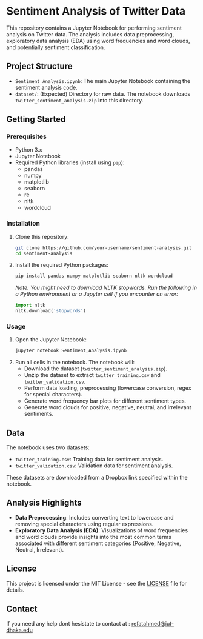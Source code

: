 
# Sentiment Analysis of Twitter Data

This repository contains a Jupyter Notebook for performing sentiment analysis on Twitter data. The analysis includes data preprocessing, exploratory data analysis (EDA) using word frequencies and word clouds, and potentially sentiment classification.

## Project Structure

- `Sentiment_Analysis.ipynb`: The main Jupyter Notebook containing the sentiment analysis code.
- `dataset/`: (Expected) Directory for raw data. The notebook downloads `twitter_sentiment_analysis.zip` into this directory.

## Getting Started

### Prerequisites

- Python 3.x
- Jupyter Notebook
- Required Python libraries (install using `pip`):
  - pandas
  - numpy
  - matplotlib
  - seaborn
  - re
  - nltk
  - wordcloud

### Installation

1. Clone this repository:
   ```bash
   git clone https://github.com/your-username/sentiment-analysis.git
   cd sentiment-analysis
   ```
2. Install the required Python packages:
   ```bash
   pip install pandas numpy matplotlib seaborn nltk wordcloud
   ```
   *Note: You might need to download NLTK stopwords. Run the following in a Python environment or a Jupyter cell if you encounter an error:*
   ```python
   import nltk
   nltk.download('stopwords')
   ```

### Usage

1. Open the Jupyter Notebook:
   ```bash
   jupyter notebook Sentiment_Analysis.ipynb
   ```
2. Run all cells in the notebook. The notebook will:
   - Download the dataset (`twitter_sentiment_analysis.zip`).
   - Unzip the dataset to extract `twitter_training.csv` and `twitter_validation.csv`.
   - Perform data loading, preprocessing (lowercase conversion, regex for special characters).
   - Generate word frequency bar plots for different sentiment types.
   - Generate word clouds for positive, negative, neutral, and irrelevant sentiments.

## Data

The notebook uses two datasets:
- `twitter_training.csv`: Training data for sentiment analysis.
- `twitter_validation.csv`: Validation data for sentiment analysis.

These datasets are downloaded from a Dropbox link specified within the notebook.

## Analysis Highlights

- **Data Preprocessing**: Includes converting text to lowercase and removing special characters using regular expressions.
- **Exploratory Data Analysis (EDA)**: Visualizations of word frequencies and word clouds provide insights into the most common terms associated with different sentiment categories (Positive, Negative, Neutral, Irrelevant).

## License

This project is licensed under the MIT License - see the [LICENSE](LICENSE) file for details.

## Contact
If you need any help dont hesistate to contact at : refatahmed@iut-dhaka.edu



